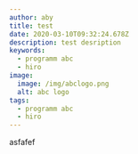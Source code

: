 ```yaml
---
author: aby
title: test
date: 2020-03-10T09:32:24.678Z
description: test desription
keywords:
  - programm abc
  - hiro
image:
  image: /img/abclogo.png
  alt: abc logo
tags:
  - programm abc
  - hiro
---
```

asfafef